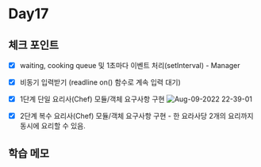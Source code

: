 # Day17

## 체크 포인트
- [x] waiting, cooking queue 및 1초마다 이벤트 처리(setInterval) - Manager
- [x] 비동기 입력받기 (readline on() 함수로 계속 입력 대기)
- [x] 1단계 단일 요리사(Chef) 모듈/객체 요구사항 구현
![Aug-09-2022 22-39-01](https://user-images.githubusercontent.com/64758931/183664226-68238a6a-ce46-48b9-b186-0293325bdff5.gif)

- [x] 2단계 복수 요리사(Chef) 모듈/객체 요구사항 구현 - 한 요라사당 2개의 요리까지 동시에 요리할 수 있음. 
## 학습 메모